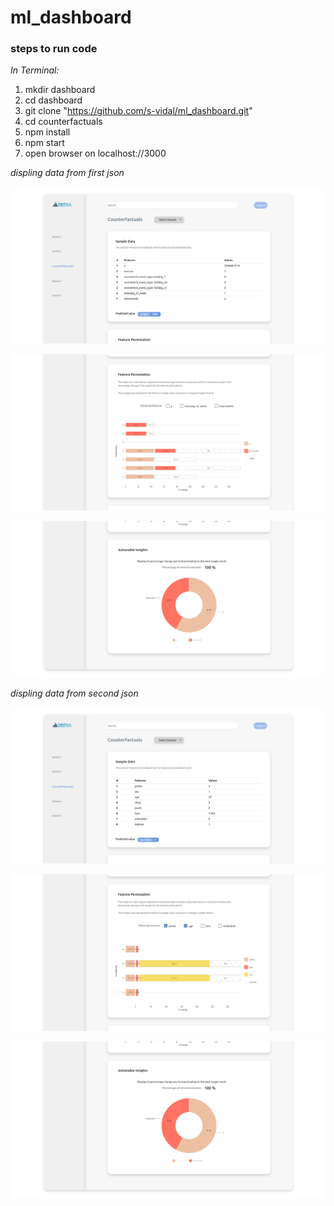 # ml_dashboard

### steps to run code

_In Terminal:_

1.  mkdir dashboard
2.  cd dashboard
3.  git clone "https://github.com/s-vidal/ml_dashboard.git"
4.  cd counterfactuals
5.  npm install
6.  npm start
7.  open browser on localhost://3000

_displing data from first json_

![alt text](./counterfactuals/demo/dataset1_1.png)

![alt text](./counterfactuals/demo/dataset1_2.png)

![alt text](./counterfactuals/demo/dataset1_3.png)

_displing data from second json_

![alt text](./counterfactuals/demo/dataset2_1.png)

![alt text](./counterfactuals/demo/dataset2_2.png)

![alt text](./counterfactuals/demo/dataset1_3.png)
